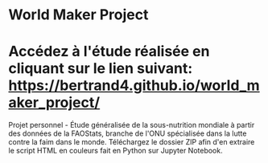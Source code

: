 # World Maker Project
# Accédez à l'étude réalisée en cliquant sur le lien suivant: https://bertrand4.github.io/world_maker_project/
Projet personnel - Étude généralisée de la sous-nutrition mondiale à partir des données de la FAOStats, branche de l'ONU spécialisée dans la lutte contre la faim dans le monde.
Téléchargez le dossier ZIP afin d'en extraire le script HTML en couleurs fait en Python sur Jupyter Notebook.
